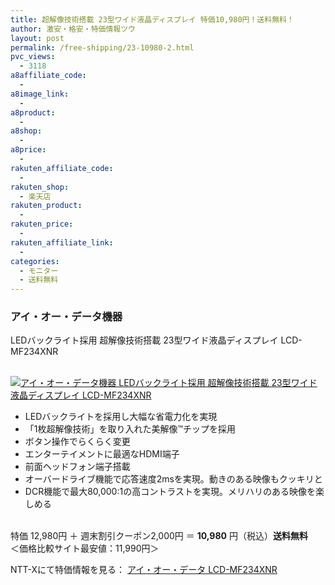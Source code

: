 ```yaml
---
title: 超解像技術搭載 23型ワイド液晶ディスプレイ 特価10,980円！送料無料！
author: 激安・格安・特価情報ツウ
layout: post
permalink: /free-shipping/23-10980-2.html
pvc_views:
  - 3118
a8affiliate_code:
  - 
a8image_link:
  - 
a8product:
  - 
a8shop:
  - 
a8price:
  - 
rakuten_affiliate_code:
  - 
rakuten_shop:
  - 楽天店
rakuten_product:
  - 
rakuten_price:
  - 
rakuten_affiliate_link:
  - 
categories:
  - モニター
  - 送料無料
---
```

### アイ・オー・データ機器  
LEDバックライト採用 超解像技術搭載 23型ワイド液晶ディスプレイ LCD-MF234XNR

<div class="img-bg2 img_L">
  <a href="http://px.a8.net/svt/ejp?a8mat=ZYP6S+8IMA3E+S1Q+BWGDT&#038;a8ejpredirect=http://nttxstore.jp/_II_IO13801940" target="_blank"><br /> <img border="0" alt="アイ・オー・データ機器 LEDバックライト採用 超解像技術搭載 23型ワイド液晶ディスプレイ LCD-MF234XNR" src="http://i1.wp.com/image.nttxstore.jp/l2_images/I/IO/IO13801940.jpg?w=120" data-recalc-dims="1" /></a>
</div>

<!--more-->

  * LEDバックライトを採用し大幅な省電力化を実現
  * 「1枚超解像技術」を取り入れた美解像™チップを採用
  * ボタン操作でらくらく変更
  * エンターテイメントに最適なHDMI端子
  * 前面ヘッドフォン端子搭載
  * オーバードライブ機能で応答速度2msを実現。動きのある映像もクッキリと
  * DCR機能で最大80,000:1の高コントラストを実現。メリハリのある映像を楽しめる

<br clear="all" />特価 12,980円 ＋ 週末割引クーポン2,000円 ＝ <span class="tokka-price"><strong>10,980</strong></span> 円（税込）**送料無料**  
＜価格比較サイト最安値：11,990円＞  
  
NTT-Xにて特価情報を見る： <span class="fs150p"><a href="http://px.a8.net/svt/ejp?a8mat=ZYP6S+8IMA3E+S1Q+BWGDT&#038;a8ejpredirect=http://nttxstore.jp/_II_IO13801940" target="_blank">アイ・オー・データ LCD-MF234XNR</a></span>